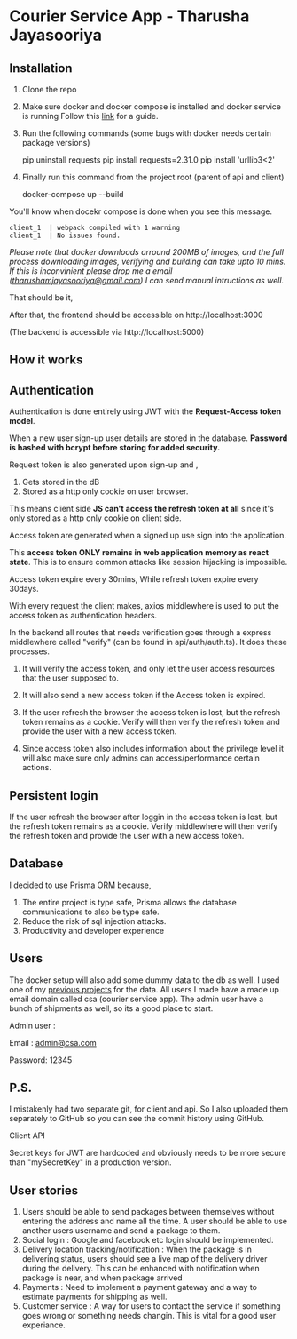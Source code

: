 # Courier Service App - Tharusha Jayasooriya

## Installation

 

1. Clone the repo 

2. Make sure docker and docker compose is installed and docker service is running 
	Follow this [link](https://docs.docker.com/compose/install/) for a guide.

4. Run the following commands (some bugs with docker needs certain package versions)

    pip uninstall requests
    pip install requests=2.31.0
    pip install 'urllib3<2'

4. Finally run this command from the project root (parent of api and client)

    docker-compose up --build

You'll know when docekr compose is done when you see this message.

    client_1  | webpack compiled with 1 warning
    client_1  | No issues found.


*Please note that docker downloads arround 200MB of images, and the full process downloading images, verifying and building can take upto 10 mins. If this is inconvinient please drop me a email (tharushamjayasooriya@gmail.com) I can send manual intructions as well.*

That should be it,

After that, the frontend should be accessible on 
http://localhost:3000

(The backend is accessible via http://localhost:5000)


## How it works

## Authentication

Authentication is done entirely using JWT with the **Request-Access token model**. 

When a new user sign-up user details are stored in the database. **Password is hashed with bcrypt before storing for added security.** 

Request token is also generated upon sign-up and ,
1. Gets stored in the dB
2. Stored as a http only cookie on user browser.

This means client side **JS can't access the refresh token at all** since it's only stored as a http only cookie on client side.

Access token are generated when a signed up use sign into the application.

This **access token ONLY remains in web application memory as react state**. This is to ensure common attacks like session hijacking is impossible. 

Access token expire every 30mins, 
While refresh token expire every 30days.

With every request the client makes, axios middlewhere is used to put the access token as authentication headers. 

In the backend all routes that needs verification goes through a express middlewhere called "verify" (can be found in api/auth/auth.ts). 
It does these processes.

1. It will verify the access token, and only let the user access resources that the user supposed to. 

2. It will also send a new access token if the Access token is expired. 

3. If the user refresh the browser the access token is lost, but the refresh token remains as a cookie. Verify will then verify the refresh token and provide the user with a new access token. 

4. Since access token also includes information about the privilege level it will also make sure only admins can access/performance certain actions.
 

## Persistent login

If the user refresh the browser after loggin in the access token is lost, but the refresh token remains as a cookie. Verify middlewhere will then verify the refresh token and provide the user with a new access token. 

## Database

I decided to use Prisma ORM because,

1. The entire project is type safe, Prisma allows the database communications to also be type safe.
2. Reduce the risk of sql injection attacks.
3. Productivity and developer experience

## Users

The docker setup will also add some dummy data to the db as well. I used one of my [previous projects](https://github.com/Tharusha-dev/GoProfileFromSeed/tree/main/data/by_region/LK) for the data. All users I made have a made up email domain called csa (courier service app). The admin user have a bunch of shipments as well, so its a good place to start.

Admin user :

Email : admin@csa.com

Password: 12345

## P.S.

I mistakenly had two separate git, for client and api. So I also uploaded them separately to GitHub so you can see the commit history using GitHub.

Client 
API 


Secret keys for JWT are hardcoded and obviously needs to be more secure than "mySecretKey" in a production version. 


## User stories
1. Users should be able to send packages between themselves without entering the address and name all the time. A user should be able to use another users username and send a package to them.
2. Social login : Google and facebook etc login should be implemented.
3. Delivery location tracking/notification : When the package is in delivering status, users should see a live map of the delivery driver during the delivery. This can be enhanced with notification when package is near, and when package arrived
4. Payments : Need to implement a payment gateway and a way to estimate payments for shipping as well.
5. Customer service : A way for users to contact the service if something goes wrong or something needs changin. This is vital for a good user experiance. 
